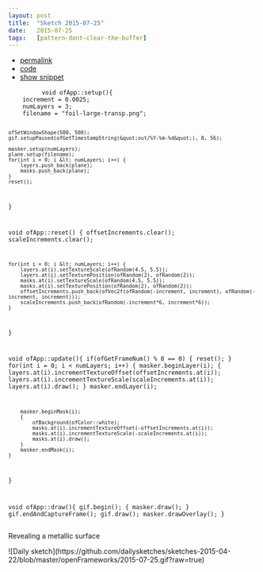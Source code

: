 ```yaml
---
layout: post
title:  "Sketch 2015-07-25"
date:   2015-07-25
tags:   [pattern-dont-clear-the-buffer]
---
```

<div class="code">
    <ul>
		<li><a href="{% post_url 2015-07-25-sketch %}">permalink</a></li>
		<li><a href="https://github.com/dailysketches/dailySketches/tree/master/sketches/2015-07-25">code</a></li>
		<li><a href="#" class="snippet-button">show snippet</a></li>
	</ul>
    <pre class="snippet">
        <code class="cpp">void ofApp::setup(){
    increment = 0.0025;
    numLayers = 3;
    filename = &quot;foil-large-transp.png&quot;;

    ofSetWindowShape(500, 500);
    gif.setupPaused(ofGetTimestampString(&quot;out/%Y-%m-%d&quot;), 8, 56);

    masker.setup(numLayers);
    plane.setup(filename);
    for(int i = 0; i &lt; numLayers; i++) {
        layers.push_back(plane);
        masks.push_back(plane);
    }
    reset();
}

void ofApp::reset() {
    offsetIncrements.clear();
    scaleIncrements.clear();

    for(int i = 0; i &lt; numLayers; i++) {
        layers.at(i).setTextureScale(ofRandom(4.5, 5.5));
        layers.at(i).setTexturePosition(ofRandom(2), ofRandom(2));
        masks.at(i).setTextureScale(ofRandom(4.5, 5.5));
        masks.at(i).setTexturePosition(ofRandom(2), ofRandom(2));
        offsetIncrements.push_back(ofVec2f(ofRandom(-increment, increment), ofRandom(-increment, increment)));
        scaleIncrements.push_back(ofRandom(-increment*6, increment*6));
    }
}

void ofApp::update(){
    if(ofGetFrameNum() % 8 == 0) {
        reset();
    }
    for(int i = 0; i &lt; numLayers; i++) {
        masker.beginLayer(i);
        {
            layers.at(i).incrementTextureOffset(offsetIncrements.at(i));
            layers.at(i).incrementTextureScale(scaleIncrements.at(i));
            layers.at(i).draw();
        }
        masker.endLayer(i);

        masker.beginMask(i);
        {
            ofBackground(ofColor::white);
            masks.at(i).incrementTextureOffset(-offsetIncrements.at(i));
            masks.at(i).incrementTextureScale(-scaleIncrements.at(i));
            masks.at(i).draw();
        }
        masker.endMask(i);
    }
}

void ofApp::draw(){
    gif.begin();
    {
        masker.draw();
    }
    gif.endAndCaptureFrame();
    gif.draw();
    masker.drawOverlay();
}</code>
    </pre>
</div>
<p class="description">Revealing a metallic surface</p>
![Daily sketch](https://github.com/dailysketches/sketches-2015-04-22/blob/master/openFrameworks/2015-07-25.gif?raw=true)
